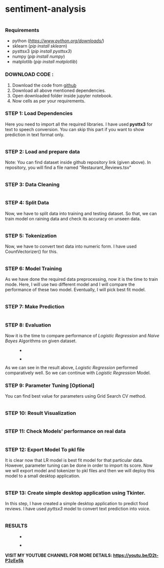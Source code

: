 # sentiment-analysis

<!-- wp:image {"id":109,"sizeSlug":"large","linkDestination":"none"} -->
<figure class="wp-block-image size-large"><img src="https://cwadtech.files.wordpress.com/2021/07/sentiment-analysis-scaled-1.jpg?w=1024" alt="" class="wp-image-109"/></figure>
<!-- /wp:image -->

<!-- wp:heading {"level":3} -->
<h3>Requirements</h3>
<!-- /wp:heading -->

<!-- wp:list -->
<ul><li>python (<a href="https://www.python.org/downloads/"><em>https://www.python.org/downloads/</em></a>)</li><li>sklearn (<em>pip install sklearn</em>)</li><li>pysttsx3 (<em>pip install pysttsx3</em>)</li><li>numpy (<em>pip install numpy</em>)</li><li>matplotlib (<em>pip install matplotlib</em>)</li></ul>
<!-- /wp:list -->

<!-- wp:heading {"level":3} -->
<h3>DOWNLOAD CODE :</h3>
<!-- /wp:heading -->

<!-- wp:list {"ordered":true} -->
<ol><li>Download the code from <a href="https://github.com/akd6203/brain-tumor-detection/tree/master">github</a></li><li>Download all above mentioned dependencies.</li><li>Open downloaded folder inside jupyter notebook.</li><li>Now cells as per your requirements.</li></ol>
<!-- /wp:list -->

<!-- wp:heading {"level":3} -->
<h3> STEP 1: Load Dependencies </h3>
<!-- /wp:heading -->

<!-- wp:paragraph -->
<p>Here you need to import all the required libraries. I have used<strong> </strong> <strong>pysttx3</strong> for text to speech conversion. You can skip this part if you want to show prediction in text format only. </p>
<!-- /wp:paragraph -->

<!-- wp:image {"align":"left","id":116,"sizeSlug":"large","linkDestination":"none"} -->
<div class="wp-block-image"><figure class="alignleft size-large"><img src="https://cwadtech.files.wordpress.com/2021/07/untitled-1.png?w=700" alt="" class="wp-image-116"/></figure></div>
<!-- /wp:image -->

<!-- wp:paragraph -->
<p></p>
<!-- /wp:paragraph -->

<!-- wp:paragraph -->
<p></p>
<!-- /wp:paragraph -->

<!-- wp:paragraph -->
<p></p>
<!-- /wp:paragraph -->

<!-- wp:heading {"level":3} -->
<h3>STEP 2: Load and prepare data</h3>
<!-- /wp:heading -->

<!-- wp:paragraph -->
<p>Note: You can find dataset  inside github repository link (given above). In repository, you will find a file named "Restaurant_Reviews.tsv"</p>
<!-- /wp:paragraph -->

<!-- wp:paragraph -->
<p></p>
<!-- /wp:paragraph -->

<!-- wp:image {"id":117,"sizeSlug":"large","linkDestination":"none"} -->
<figure class="wp-block-image size-large"><img src="https://cwadtech.files.wordpress.com/2021/07/untitled-2.png?w=701" alt="" class="wp-image-117"/></figure>
<!-- /wp:image -->

<!-- wp:heading {"level":3} -->
<h3>STEP 3: Data Cleaning</h3>
<!-- /wp:heading -->

<!-- wp:image {"id":118,"sizeSlug":"large","linkDestination":"none"} -->
<figure class="wp-block-image size-large"><img src="https://cwadtech.files.wordpress.com/2021/07/untitled-3.png?w=791" alt="" class="wp-image-118"/></figure>
<!-- /wp:image -->

<!-- wp:heading {"level":3} -->
<h3>STEP 4: Split Data</h3>
<!-- /wp:heading -->

<!-- wp:paragraph -->
<p>Now, we have to split data into training and testing dataset. So that, we can train model on raining data and check its accuracy on unseen data.</p>
<!-- /wp:paragraph -->

<!-- wp:image {"id":120,"sizeSlug":"large","linkDestination":"none"} -->
<figure class="wp-block-image size-large"><img src="https://cwadtech.files.wordpress.com/2021/07/untitled-4.png?w=820" alt="" class="wp-image-120"/></figure>
<!-- /wp:image -->

<!-- wp:heading {"level":3} -->
<h3>STEP 5: Tokenization </h3>
<!-- /wp:heading -->

<!-- wp:paragraph -->
<p>Now, we have to convert text data into numeric form. I have used CountVectorizer() for this.</p>
<!-- /wp:paragraph -->

<!-- wp:image {"id":122,"sizeSlug":"large","linkDestination":"none"} -->
<figure class="wp-block-image size-large"><img src="https://cwadtech.files.wordpress.com/2021/07/untitled-5.png?w=701" alt="" class="wp-image-122"/></figure>
<!-- /wp:image -->

<!-- wp:heading {"level":3} -->
<h3> STEP 6: Model Training</h3>
<!-- /wp:heading -->

<!-- wp:paragraph -->
<p>As we have done the required data preprocessing, now it is the time to train mode. Here, I will use two different model and I will compare the performance of these two model. Eventually, I will pick best fit model.</p>
<!-- /wp:paragraph -->

<!-- wp:image {"id":124,"sizeSlug":"large","linkDestination":"none"} -->
<figure class="wp-block-image size-large"><img src="https://cwadtech.files.wordpress.com/2021/07/untitled-6.png?w=709" alt="" class="wp-image-124"/></figure>
<!-- /wp:image -->

<!-- wp:heading {"level":3} -->
<h3> STEP 7: Make Prediction</h3>
<!-- /wp:heading -->

<!-- wp:image {"id":126,"sizeSlug":"large","linkDestination":"none"} -->
<figure class="wp-block-image size-large"><img src="https://cwadtech.files.wordpress.com/2021/07/untitled-7.png?w=700" alt="" class="wp-image-126"/></figure>
<!-- /wp:image -->

<!-- wp:heading {"level":3} -->
<h3> STEP 8: Evaluation</h3>
<!-- /wp:heading -->

<!-- wp:paragraph -->
<p>Now it is the time to compare performance of <em>Logistic Regression </em>and <em>Naive Bayes </em>Algorithms on given dataset.</p>
<!-- /wp:paragraph -->

<!-- wp:gallery {"ids":[129,137],"linkTo":"none"} -->
<figure class="wp-block-gallery columns-2 is-cropped"><ul class="blocks-gallery-grid"><li class="blocks-gallery-item"><figure><img src="https://cwadtech.files.wordpress.com/2021/07/untitled-8.png?w=716" alt="" data-id="129" data-link="https://cwadtech.wordpress.com/untitled-8/" class="wp-image-129"/></figure></li><li class="blocks-gallery-item"><figure><img src="https://cwadtech.files.wordpress.com/2021/07/untitled-12.png?w=701" alt="" data-id="137" data-full-url="https://cwadtech.files.wordpress.com/2021/07/untitled-12.png" data-link="https://cwadtech.wordpress.com/untitled-12/" class="wp-image-137"/></figure></li></ul></figure>
<!-- /wp:gallery -->

<!-- wp:paragraph -->
<p>As we can see in the result above, <em>Logistic Regression </em>performed comparatively well. So we can continue with <em>Logistic Regression </em>Model.</p>
<!-- /wp:paragraph -->

<!-- wp:heading {"level":3} -->
<h3> STEP 9: Parameter Tuning [Optional]</h3>
<!-- /wp:heading -->

<!-- wp:paragraph -->
<p>You can find best value for parameters using Grid Search CV method.</p>
<!-- /wp:paragraph -->

<!-- wp:image {"id":132,"sizeSlug":"large","linkDestination":"none"} -->
<figure class="wp-block-image size-large"><img src="https://cwadtech.files.wordpress.com/2021/07/untitled-9.png?w=730" alt="" class="wp-image-132"/></figure>
<!-- /wp:image -->

<!-- wp:heading {"level":3} -->
<h3> STEP 10: Result Visualization</h3>
<!-- /wp:heading -->

<!-- wp:image {"id":136,"sizeSlug":"large","linkDestination":"none"} -->
<figure class="wp-block-image size-large"><img src="https://cwadtech.files.wordpress.com/2021/07/untitled-11.png?w=664" alt="" class="wp-image-136"/></figure>
<!-- /wp:image -->

<!-- wp:heading {"level":3} -->
<h3> STEP 11: Check Models' performance on real data</h3>
<!-- /wp:heading -->

<!-- wp:image {"id":134,"sizeSlug":"large","linkDestination":"none"} -->
<figure class="wp-block-image size-large"><img src="https://cwadtech.files.wordpress.com/2021/07/untitled-10.png?w=950" alt="" class="wp-image-134"/></figure>
<!-- /wp:image -->

<!-- wp:heading {"level":3} -->
<h3> STEP 12: Export Model To pkl file</h3>
<!-- /wp:heading -->

<!-- wp:paragraph -->
<p>It is clear now that LR model is best fit model for that particular data. However, parameter tuning can be done in order to import its score. Now we will export model and tokenizer to pkl files and then we will deploy this model to a small desktop application.</p>
<!-- /wp:paragraph -->

<!-- wp:image {"id":138,"sizeSlug":"large","linkDestination":"none"} -->
<figure class="wp-block-image size-large"><img src="https://cwadtech.files.wordpress.com/2021/07/untitled-13.png?w=670" alt="" class="wp-image-138"/></figure>
<!-- /wp:image -->

<!-- wp:heading {"level":3} -->
<h3> STEP 13: Create simple desktop application using Tkinter.</h3>
<!-- /wp:heading -->

<!-- wp:paragraph -->
<p>In this step, I have created a simple desktop application to predict food reviews. I have used <em>pyttsx3</em> model to convert text prediction into voice.</p>
<!-- /wp:paragraph -->

<!-- wp:image {"id":140,"sizeSlug":"large","linkDestination":"none"} -->
<figure class="wp-block-image size-large"><img src="https://cwadtech.files.wordpress.com/2021/07/untitled-14.png?w=810" alt="" class="wp-image-140"/></figure>
<!-- /wp:image -->

<!-- wp:heading {"level":3} -->
<h3>RESULTS</h3>
<!-- /wp:heading -->

<!-- wp:gallery {"ids":[143,144],"linkTo":"none"} -->
<figure class="wp-block-gallery columns-2 is-cropped"><ul class="blocks-gallery-grid"><li class="blocks-gallery-item"><figure><img src="https://cwadtech.files.wordpress.com/2021/07/untitled-15.png?w=715" alt="" data-id="143" data-link="https://cwadtech.wordpress.com/untitled-15/" class="wp-image-143"/></figure></li><li class="blocks-gallery-item"><figure><img src="https://cwadtech.files.wordpress.com/2021/07/untitled-16.png?w=677" alt="" data-id="144" data-full-url="https://cwadtech.files.wordpress.com/2021/07/untitled-16.png" data-link="https://cwadtech.wordpress.com/untitled-16/" class="wp-image-144"/></figure></li></ul></figure>
<!-- /wp:gallery -->

<!-- wp:heading {"level":4} -->
<h4>VISIT MY YOUTUBE CHANNEL FOR MORE DETAILS: <a href="https://youtu.be/5lgrlddp-98">https://youtu.be/D2t-P3zEeSk</a></h4>
<!-- /wp:heading -->

<!-- wp:paragraph -->
<p></p>
<!-- /wp:paragraph -->
